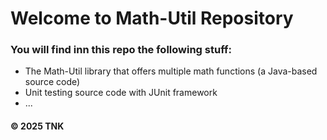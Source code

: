 # Welcome to Math-Util Repository
### You will find inn this repo the following stuff:
* The Math-Util library that offers multiple math functions (a Java-based source code)
* Unit testing source code with JUnit framework
* ...
#### © 2025 TNK